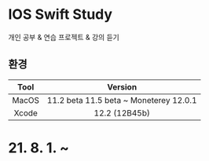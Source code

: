 # IOS Swift Study
개인 공부 & 연습 프로젝트 & 강의 듣기

## 환경
| Tool | Version |
|:------:|:------:|
| MacOS | 11.2 beta 11.5 beta ~ Moneterey 12.0.1 |
| Xcode | 12.2 (12B45b) |

# 21. 8. 1. ~
